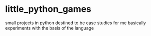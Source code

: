 # little_python_games
small projects in python destined to be case studies for me
basically experiments with the basis of the language


